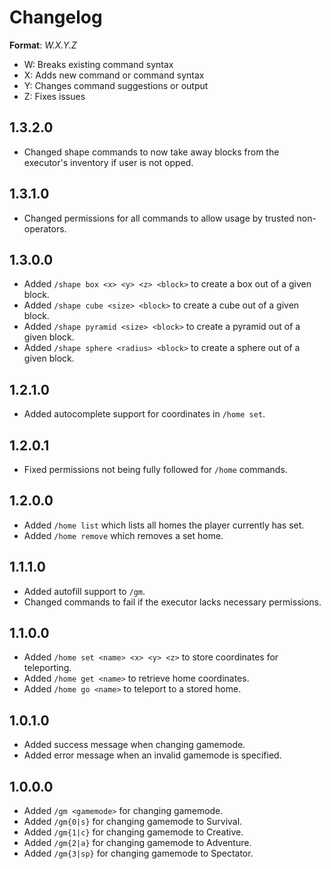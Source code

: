 # Changelog

**Format**: *W.X.Y.Z*
- W: Breaks existing command syntax
- X: Adds new command or command syntax
- Y: Changes command suggestions or output
- Z: Fixes issues

## 1.3.2.0
- Changed shape commands to now take away blocks from the executor's inventory if user is not opped.

## 1.3.1.0
- Changed permissions for all commands to allow usage by trusted non-operators.

## 1.3.0.0
- Added `/shape box <x> <y> <z> <block>` to create a box out of a given block.
- Added `/shape cube <size> <block>` to create a cube out of a given block.
- Added `/shape pyramid <size> <block>` to create a pyramid out of a given block.
- Added `/shape sphere <radius> <block>` to create a sphere out of a given block.

## 1.2.1.0
- Added autocomplete support for coordinates in `/home set`.

## 1.2.0.1
- Fixed permissions not being fully followed for `/home` commands.

## 1.2.0.0
- Added `/home list` which lists all homes the player currently has set.
- Added `/home remove` which removes a set home.

## 1.1.1.0
- Added autofill support to `/gm`.
- Changed commands to fail if the executor lacks necessary permissions.

## 1.1.0.0
- Added `/home set <name> <x> <y> <z>` to store coordinates for teleporting.
- Added `/home get <name>` to retrieve home coordinates.
- Added `/home go <name>` to teleport to a stored home.

## 1.0.1.0
- Added success message when changing gamemode.
- Added error message when an invalid gamemode is specified.

## 1.0.0.0
- Added `/gm <gamemode>` for changing gamemode.
- Added `/gm{0|s}` for changing gamemode to Survival.
- Added `/gm{1|c}` for changing gamemode to Creative.
- Added `/gm{2|a}` for changing gamemode to Adventure.
- Added `/gm{3|sp}` for changing gamemode to Spectator.
